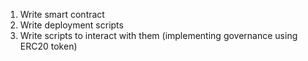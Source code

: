 1. Write smart contract
2. Write deployment scripts
3. Write scripts to interact with them (implementing governance using ERC20 token)